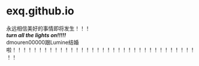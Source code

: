 # exq.github.io
永远相信美好的事情即将发生！！！  
***turn all the lights on!!!!!***  
dmouren00000跟Lumine结婚啦！！！！！！！！！！！！！！！！！！！！！！！！！！！！！！！！！！！！！
